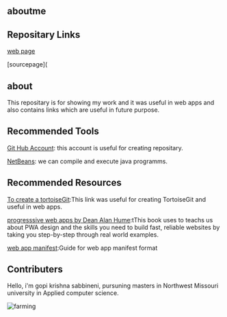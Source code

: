 ## aboutme

## Repositary Links
[web page](https://github.com/sabbinenibalagopikrishna/aboutme/edit/master/README.md)

[sourcepage](

## about
This repositary is for showing my work and it was useful in web apps and also contains links which are useful in future purpose.

## Recommended Tools
[Git Hub Account](https://github.com/sabbinenibalagopikrishna): this account is useful for creating repositary.

[NetBeans](https://netbeans.org/downloads/8.0.2/): we can compile and execute java programms.

## Recommended Resources
[To create a tortoiseGit](https://tortoisegit.org/docs/tortoisegit/tgit-dug.html):This link was useful for creating TortoiseGit and useful in web apps.

[progresssive web apps by Dean Alan Hume](https://www.manning.com/books/progressive-web-apps):tThis book uses to teachs us about PWA design and the skills you need to build fast, reliable websites by taking you step-by-step through real world examples.

[web app manifest](https://developer.mozilla.org/en-US/docs/web/Manifest):Guide for web app manifest format

## Contributers

Hello, i'm gopi krishna sabbineni, pursuning masters in Northwest Missouri university in Applied computer science.

![farming](https://images.unsplash.com/photo-1495107334309-fcf20504a5ab?ixlib=rb-1.2.1&ixid=eyJhcHBfaWQiOjEyMDd9&w=1000&q=80)

